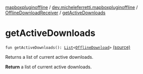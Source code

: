 [mapboxpluginoffline](../../index.md) / [dev.micheleferretti.mapboxpluginoffline](../index.md) / [OfflineDownloadReceiver](index.md) / [getActiveDownloads](./get-active-downloads.md)

# getActiveDownloads

`fun getActiveDownloads(): `[`List`](https://kotlinlang.org/api/latest/jvm/stdlib/kotlin.collections/-list/index.html)`<`[`OfflineDownload`](../../dev.micheleferretti.mapboxpluginoffline.model/-offline-download/index.md)`>` [(source)](https://github.com/xit0c/mapbox-plugin-offline/tree/master/mapboxpluginoffline/src/main/java/dev/micheleferretti/mapboxpluginoffline/OfflineDownloadReceiver.kt#L116)

Returns a list of current active downloads.

**Return**
a list of current active downloads.

